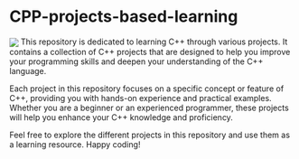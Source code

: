 # CPP-projects-based-learning
<img src = "https://img.shields.io/badge/C++-Solutions-blue.svg?style=flat&logo=c%2B%2B" align = "center">
This repository is dedicated to learning C++ through various projects. It contains a collection of C++ projects that are designed to help you improve your programming skills and deepen your understanding of the C++ language.

Each project in this repository focuses on a specific concept or feature of C++, providing you with hands-on experience and practical examples. Whether you are a beginner or an experienced programmer, these projects will help you enhance your C++ knowledge and proficiency.

Feel free to explore the different projects in this repository and use them as a learning resource. Happy coding!
